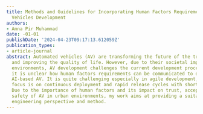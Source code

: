 ```yaml
---
title: Methods and Guidelines for Incorporating Human Factors Requirements in Automated
  Vehicles Development
authors:
- Amna Pir Muhammad
date: -01-01
publishDate: '2024-04-23T09:17:13.612059Z'
publication_types:
- article-journal
abstract: Automated vehicles (AV) are transforming the future of the transportation
  and improving the quality of life. However, due to their societal impact in urban
  environments, AV development challenges the current development process. Particularly,
  it is unclear how human factors requirements can be communicated to developers of
  AI-based AV. It is quite challenging especially in agile development, where the
  focus is on continuous deployment and rapid release cycles with short lead-times.
  Due to the importance of human factors and its impact on trust, acceptance, and
  safety of AV in urban environments, my work aims at providing a suitable requirements
  engineering perspective and method.
---
```

